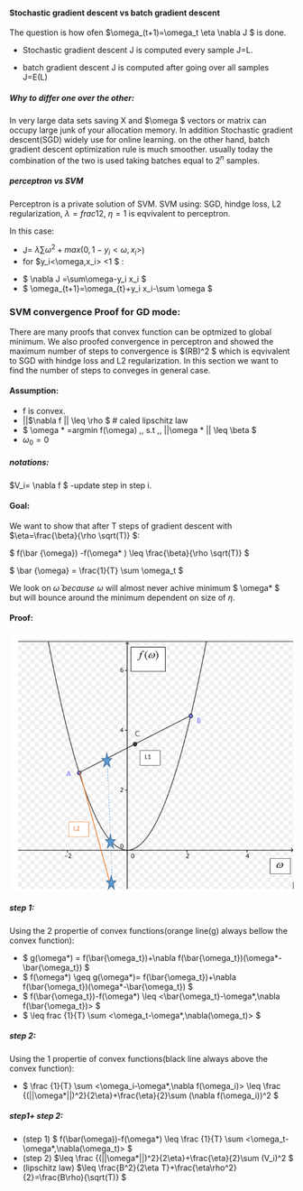 #### Stochastic gradient descent vs batch gradient descent

The question is how ofen $\omega_(t+1)=\omega_t \eta \nabla J $ is done.

- Stochastic gradient descent  J is computed every sample J=L.

- batch gradient descent J is computed after going over all samples J=E(L)

##### Why to differ one over the other:  

In very large data sets saving X and $\omega $ vectors or matrix can occupy large junk of your allocation memory. In addition Stochastic gradient descent(SGD) widely use for online learning. on the other hand, batch gradient descent optimization rule is much smoother. usually today the combination of the two is used taking batches equal to $2^n$ samples.
 
##### perceptron vs SVM

Perceptron is a private solution of SVM. 
SVM using: SGD, hindge loss, L2 regularization, $\lambda=frac{1}{2}$, $\eta =1$ is eqvivalent to perceptron.

In this case:
- J= $\lambda \sum \omega^2+max(0,1-y_i<\omega,x_i>$)
- for $y_i<\omega,x_i> <1 $ : 
 * $ \nabla J =\sum\omega-y_i x_i $
 * $ \omega_{t+1}=\omega_{t}+y_i x_i-\sum \omega $

### SVM convergence Proof for GD mode:

There are many proofs that convex function can be optmized to global minimum. We also proofed convergence in perceptron and showed the maximum number of steps to convergence is $(RB)^2 $ which is eqvivalent to SGD with hindge loss and L2 regularization.
In this section we want to find the number of steps to conveges in general case.

#### Assumption:

- f is convex.
- ||$\nabla f || \leq \rho $    # caled lipschitz law
- $ \omega * =argmin f(\omega) \,\, s.t \,\, ||\omega * || \leq \beta $
- $\omega_0=0$
##### notations:

$V_i= \nabla f $ -update step in step i.

#### Goal:

We want to show that after T steps of gradient descent with $\eta=\frac{\beta}{\rho \sqrt(T)} $:

$ f(\bar {\omega}) -f(\omega* ) \leq \frac{\beta}{\rho \sqrt(T)} $

$ \bar {\omega} = \frac{1}{T} \sum \omega_t $

We look on $\bar{\omega } \,\, because \,\, \omega$ will almost never achive minimum $ \omega* $ but will bounce around the minimum dependent on size of $\eta$.

#### Proof:

<p align="center">
	<img src="./Lesson_5/Capture.PNG" align="middle">
</p>

##### step 1:

Using the 2 propertie of convex functions(orange line(g) always bellow the convex function):

- $ g(\omega*) = f(\bar{\omega_t})+\nabla f(\bar{\omega_t})(\omega*-\bar{\omega_t}) $
- $ f(\omega*) \geq g(\omega*)= f(\bar{\omega_t})+\nabla f(\bar{\omega_t})(\omega*-\bar{\omega_t}) $
- $ f(\bar{\omega_t})-f(\omega*) \leq <\bar{\omega_t}-\omega*,\nabla f(\bar{\omega_t})> $
- $ \leq frac {1}{T} \sum <\omega_t-\omega*,\nabla(\omega_t)> $
  
 ##### step 2:
 Using the 1 propertie of convex functions(black line always above the convex function):
 
- $ \frac {1}{T} \sum <\omega_i-\omega*,\nabla f(\omega_i)> \leq \frac {(||\omega*||)^2}{2\eta}+\frac{\eta}{2}\sum (\nabla f(\omega_i))^2 $
 
 ##### step1+ step 2:
   
- (step 1) $ f(\bar(\omega))-f(\omega*) \leq  \frac {1}{T} \sum <\omega_t-\omega*,\nabla(\omega_t)> $
- (step 2) $\leq \frac {(||\omega*||)^2}{2\eta}+\frac{\eta}{2}\sum (V_i)^2 $  
- (lipschitz law) $\leq \frac{B^2}{2\eta T}+\frac{\eta\rho^2}{2}=\frac{B\rho}{\sqrt(T)} $


   
